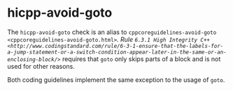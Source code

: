 hicpp-avoid-goto
================

The `hicpp-avoid-goto` check is an alias to
`cppcoreguidelines-avoid-goto <cppcoreguidelines-avoid-goto.html>`*.
Rule
`6.3.1 High Integrity C++ <http://www.codingstandard.com/rule/6-3-1-ensure-that-the-labels-for-a-jump-statement-or-a-switch-condition-appear-later-in-the-same-or-an-enclosing-block/>`*
requires that `goto` only skips parts of a block and is not used for
other reasons.

Both coding guidelines implement the same exception to the usage of
`goto`.
